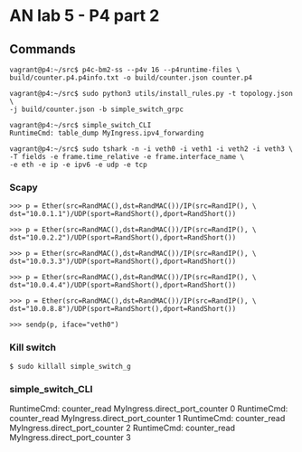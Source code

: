 # AN lab 5 - P4 part 2

## Commands
```
vagrant@p4:~/src$ p4c-bm2-ss --p4v 16 --p4runtime-files \
build/counter.p4.p4info.txt -o build/counter.json counter.p4

vagrant@p4:~/src$ sudo python3 utils/install_rules.py -t topology.json \
-j build/counter.json -b simple_switch_grpc

vagrant@p4:~/src$ simple_switch_CLI
RuntimeCmd: table_dump MyIngress.ipv4_forwarding

vagrant@p4:~/src$ sudo tshark -n -i veth0 -i veth1 -i veth2 -i veth3 \
-T fields -e frame.time_relative -e frame.interface_name \
-e eth -e ip -e ipv6 -e udp -e tcp
```

### Scapy
```
>>> p = Ether(src=RandMAC(),dst=RandMAC())/IP(src=RandIP(), \
dst="10.0.1.1")/UDP(sport=RandShort(),dport=RandShort())

>>> p = Ether(src=RandMAC(),dst=RandMAC())/IP(src=RandIP(), \
dst="10.0.2.2")/UDP(sport=RandShort(),dport=RandShort())

>>> p = Ether(src=RandMAC(),dst=RandMAC())/IP(src=RandIP(), \
dst="10.0.3.3")/UDP(sport=RandShort(),dport=RandShort())

>>> p = Ether(src=RandMAC(),dst=RandMAC())/IP(src=RandIP(), \
dst="10.0.4.4")/UDP(sport=RandShort(),dport=RandShort())

>>> p = Ether(src=RandMAC(),dst=RandMAC())/IP(src=RandIP(), \
dst="10.0.8.8")/UDP(sport=RandShort(),dport=RandShort())

>>> sendp(p, iface="veth0")
```

### Kill switch
```
$ sudo killall simple_switch_g
```

### simple_switch_CLI
RuntimeCmd: counter_read MyIngress.direct_port_counter 0
RuntimeCmd: counter_read MyIngress.direct_port_counter 1
RuntimeCmd: counter_read MyIngress.direct_port_counter 2
RuntimeCmd: counter_read MyIngress.direct_port_counter 3